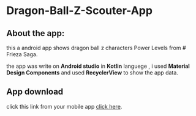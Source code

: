 # Dragon-Ball-Z-Scouter-App

## About the app:
this a android app shows dragon ball z characters Power Levels from # Frieza Saga.

the app was write on **Android studio** in **Kotlin** languege , i used **Material Design Components** and used **RecyclerView** to show the app data.

## App download
click this link from your mobile app [click here](https://github.com/nikaloamashvili/Dragon-Ball-Z-Scouter-App-/blob/main/app-debug.apk).

